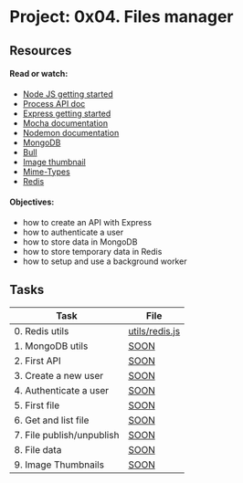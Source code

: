 # Project: 0x04. Files manager

## Resources

#### Read or watch:

* [Node JS getting started](https://intranet.alxswe.com/rltoken/buFPHJYnZjtOrTd610j6Og)
* [Process API doc](https://intranet.alxswe.com/rltoken/uYPplj2cPK8pcP0LtV6RuA)
* [Express getting started](https://intranet.alxswe.com/rltoken/SujfeWKCWmUMomfETjETEg)
* [Mocha documentation](https://intranet.alxswe.com/rltoken/FzEwplmoZiyGvkgKllZNJw)
* [Nodemon documentation](https://intranet.alxswe.com/rltoken/pdNNTX0OLugbhxvP3sLgOw)
* [MongoDB](https://intranet.alxswe.com/rltoken/g1x7y_3GskzVAJBTXcSjmA)
* [Bull](https://intranet.alxswe.com/rltoken/NkHBpGrxnd0sK_fDPMbihg)
* [Image thumbnail](https://intranet.alxswe.com/rltoken/KX6cck2nyLpQOTDMLcwxLg)
* [Mime-Types](https://intranet.alxswe.com/rltoken/j9B0Kc-4HDKLUe88ShbOjQ)
* [Redis](https://intranet.alxswe.com/rltoken/nqwKRszO8Tkj_ZWW1EFwGw)

#### Objectives:

* how to create an API with Express
* how to authenticate a user
* how to store data in MongoDB
* how to store temporary data in Redis
* how to setup and use a background worker

## Tasks

| Task | File |
| ---- | ---- |
| 0. Redis utils | [utils/redis.js](./utils/redis.js) |
| 1. MongoDB utils | [SOON](./) |
| 2. First API | [SOON](./) |
| 3. Create a new user | [SOON](./) |
| 4. Authenticate a user | [SOON](./) |
| 5. First file | [SOON](./) |
| 6. Get and list file | [SOON](./) |
| 7. File publish/unpublish | [SOON](./) |
| 8. File data | [SOON](./) |
| 9. Image Thumbnails | [SOON](./) |

